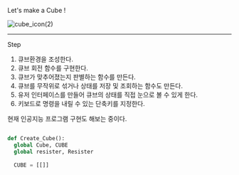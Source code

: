 Let's make a Cube !

![cube_icon(2)](https://user-images.githubusercontent.com/105290026/167754653-d2495dfd-9200-4616-984c-40df1d1a08da.png)

---
Step
1. 큐브환경을 조성한다.
2. 큐브 회전 함수를 구현한다.
3. 큐브가 맞추어졌는지 판별하는 함수를 만든다.
4. 큐브를 무작위로 섞거나 상태를 저장 및 조회하는 함수도 만든다.
5. 유저 인터페이스를 만들어 큐브의 상태를 직접 눈으로 볼 수 있게 한다.
6. 키보드로 명령을 내릴 수 있는 단축키를 지정한다.

현재 인공지능 프로그램 구현도 해보는 중이다.

```py

def Create_Cube():
  global Cube, CUBE
  global resister, Resister
  
  CUBE = [[]]
```
